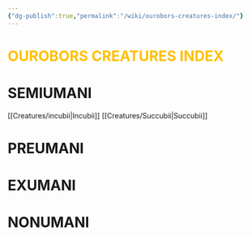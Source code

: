 ```yaml
---
{"dg-publish":true,"permalink":"/wiki/ourobors-creatures-index/"}
---
```



# <font color="#ffc000">OUROBORS CREATURES INDEX</font>

# SEMIUMANI
 [[Creatures/incubii\|Incubii]]
 [[Creatures/Succubii\|Succubii]]


# PREUMANI


# EXUMANI


# NONUMANI